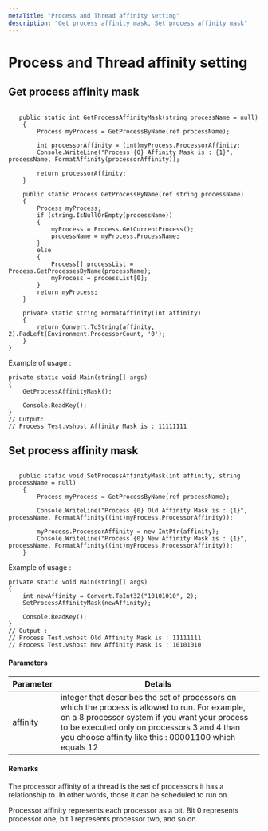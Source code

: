 ```yaml
---
metaTitle: "Process and Thread affinity setting"
description: "Get process affinity mask, Set process affinity mask"
---
```


# Process and Thread affinity setting

## Get process affinity mask

```

   public static int GetProcessAffinityMask(string processName = null)
    {
        Process myProcess = GetProcessByName(ref processName);

        int processorAffinity = (int)myProcess.ProcessorAffinity;
        Console.WriteLine("Process {0} Affinity Mask is : {1}", processName, FormatAffinity(processorAffinity));

        return processorAffinity;
    }

    public static Process GetProcessByName(ref string processName)
    {
        Process myProcess;
        if (string.IsNullOrEmpty(processName))
        {
            myProcess = Process.GetCurrentProcess();
            processName = myProcess.ProcessName;
        }
        else
        {
            Process[] processList = Process.GetProcessesByName(processName);
            myProcess = processList[0];
        }
        return myProcess;
    }

    private static string FormatAffinity(int affinity)
    {
        return Convert.ToString(affinity, 2).PadLeft(Environment.ProcessorCount, '0');
    }
}

```

Example of usage :

```dotnet
private static void Main(string[] args)
{
    GetProcessAffinityMask();

    Console.ReadKey();
}
// Output:
// Process Test.vshost Affinity Mask is : 11111111

```

## Set process affinity mask

```

   public static void SetProcessAffinityMask(int affinity, string processName = null)
    {
        Process myProcess = GetProcessByName(ref processName);

        Console.WriteLine("Process {0} Old Affinity Mask is : {1}", processName, FormatAffinity((int)myProcess.ProcessorAffinity));

        myProcess.ProcessorAffinity = new IntPtr(affinity);
        Console.WriteLine("Process {0} New Affinity Mask is : {1}", processName, FormatAffinity((int)myProcess.ProcessorAffinity));
    }

```

Example of usage :

```dotnet
private static void Main(string[] args)
{
    int newAffinity = Convert.ToInt32("10101010", 2);
    SetProcessAffinityMask(newAffinity);

    Console.ReadKey();
}
// Output :
// Process Test.vshost Old Affinity Mask is : 11111111
// Process Test.vshost New Affinity Mask is : 10101010

```

#### Parameters

| Parameter | Details                                                                                                                                                                                                                                                    |
| --------- | ---------------------------------------------------------------------------------------------------------------------------------------------------------------------------------------------------------------------------------------------------------- |
| affinity  | integer that describes the set of processors on which the process is allowed to run. For example, on a 8 processor system if you want your process to be executed only on processors 3 and 4 than you choose affinity like this : 00001100 which equals 12 |

#### Remarks

The processor affinity of a thread is the set of processors it has a relationship to. In other words, those it can be scheduled to run on.

Processor affinity represents each processor as a bit. Bit 0 represents processor one, bit 1 represents processor two, and so on.
